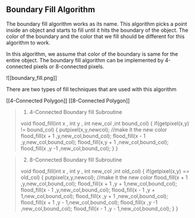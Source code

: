 ## Boundary Fill Algorithm

The boundary fill algorithm works as its name. This algorithm picks a point inside an object and starts to fill until it hits the boundary of the object. The color of the boundary and the color that we fill should be different for this algorithm to work.

In this algorithm, we assume that color of the boundary is same for the entire object. The boundary fill algorithm can be implemented by 4-connected pixels or 8-connected pixels.

![[boundary_fill.png]]

There are two types of fill techniques that are used with this algorithm

[[4-Connected Polygon]]
[[8-Connected Polygon]]


>1. 4-Connected Boundary fill Subroutine
>
>void flood_fill(int x , int y , int new_col ,int bound_col)
>{
>	if(getpixel(x,y) != bound_col)
>	{
>		putpixel(x,y,newcol); //make it the new color
>		flood_fill(x + 1 ,y,new_col,bound_col);
>		flood_fill(x - 1 ,y,new_col,bound_col);
>		flood_fill(x,y + 1 ,new_col,bound_col);
>		flood_fill(x ,y -1 ,new_col,bound_col);
>	}
>}


> 2. 8-Connected Boundary fill Subroutine
>
>void flood_fill(int x , int y , int new_col ,int old_col)
>{
>	if(getpixel(x,y) == old_col)
>	{
>		putpixel(x,y,newcol); //make it the new color
>		flood_fill(x + 1 ,y,new_col,bound_col);
>		flood_fill(x + 1 ,y + 1,new_col,bound_col);
>		flood_fill(x - 1 ,y,new_col,bound_col);
>		flood_fill(x - 1 ,y + 1,new_col,bound_col);
>		flood_fill(x ,y + 1 ,new_col,bound_col);
>		flood_fill(x + 1 ,y - 1,new_col,bound_col);
>		flood_fill(x ,y -1 ,new_col,bound_col);
>		flood_fill(x - 1 ,y - 1,new_col,bound_col);
>	}
>}